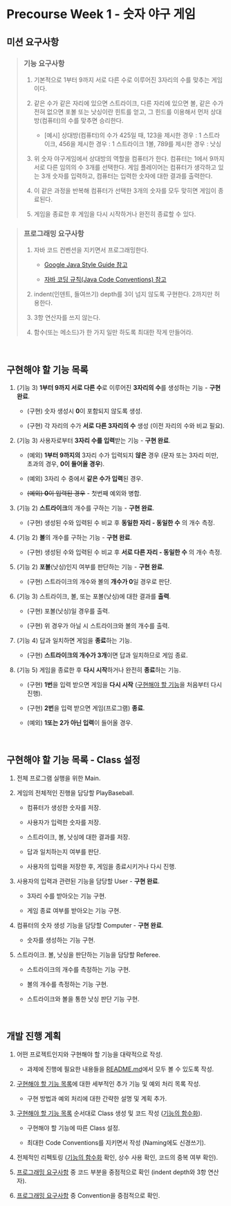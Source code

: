 # Precourse Week 1 - 숫자 야구 게임


## 미션 요구사항

>### 기능 요구사항
>
> 1. 기본적으로 1부터 9까지 서로 다른 수로 이루어진 3자리의 수를 맞추는 게임이다.
> 
> 2. 같은 수가 같은 자리에 있으면 스트라이크, 다른 자리에 있으면 볼, 같은 수가 전혀 없으면 포볼 또는 낫싱이란 힌트를 얻고, 그 힌드를 이용해서 먼저 상대방(컴퓨터)의 수를 맞추면 승리한다.
>       * [예시] 상대방(컴퓨터)의 수가 425일 때, 123을 제시한 경우 : 1 스트라이크, 456을 제시한 경우 : 1 스트라이크 1볼, 789를 제시한 경우 : 낫싱
> 
> 3. 위 숫자 야구게임에서 상대방의 역할을 컴퓨터가 한다. 컴퓨터는 1에서 9까지 서로 다른 임의의 수 3개를 선택한다. 게임 플레이어는 컴퓨터가 생각하고 있는 3개 숫자를 입력하고, 컴퓨터는 입력한 숫자에 대한 결과를 출력한다.
> 
> 4. 이 같은 과정을 반복해 컴퓨터가 선택한 3개의 숫자를 모두 맞히면 게임이 종료된다.
> 
> 5. 게임을 종료한 후 게임을 다시 시작하거나 완전히 종료할 수 있다.

>### 프로그래밍 요구사항
>
> 1. 자바 코드 컨벤션을 지키면서 프로그래밍한다.
>       * [Google Java Style Guide 참고](https://google.github.io/styleguide/javaguide.html)
> 
>       * [자바 코딩 규칙(Java Code Conventions) 참고](https://myeonguni.tistory.com/1596)
> 
> 2. indent(인덴트, 들여쓰기) depth를 3이 넘지 않도록 구현한다. 2까지만 허용한다.
> 
> 3. 3항 연산자를 쓰지 않는다.
> 
> 4. 함수(또는 메소드)가 한 가지 일만 하도록 최대한 작게 만들어라.
> 

<br>

## 구현해야 할 기능 목록 

1. (기능 3) **1부터 9까지 서로 다른 수**로 이루어진 **3자리의 수**를 생성하는 기능 - **구현 완료**.

   * (구현) 숫자 생성시 **0**이 포함되지 않도록 생성.

   * (구현) 각 자리의 수가 **서로 다른 3자리의 수** 생성 (이전 자리의 수와 비교 필요).

2. (기능 3) 사용자로부터 **3자리 수를 입력**받는 기능 - **구현 완료**.

   * (예외) **1부터 9까지의** 3자리 수가 입력되지 **않은** 경우 (문자 또는 3자리 미만, 초과의 경우, **0이 들어올 경우**).

   * (예외) 3자리 수 중에서 **같은 수가 입력**된 경우.

   * ~~(예외) **0**이 입력된 경우~~ - 첫번째 예외와 병합.
   
3. (기능 2) **스트라이크**의 개수를 구하는 기능 - **구현 완료**.

   * (구현) 생성된 수와 입력된 수 비교 후 **동일한 자리 - 동일한 수** 의 개수 측정.
   
4. (기능 2) **볼**의 개수를 구하는 기능 - **구현 완료**.

   * (구현) 생성된 수와 입력된 수 비교 후 **서로 다른 자리 - 동일한 수** 의 개수 측정.
   
5. (기능 2) **포볼**(낫싱)인지 여부를 판단하는 기능 - **구현 완료**.

   * (구현) 스트라이크의 개수와 볼의 **개수가 0**일 경우로 판단.
   
6. (기능 3) 스트라이크, 볼, 또는 포볼(낫싱)에 대한 결과를 **출력**.

   * (구현) 포볼(낫싱)일 경우를 출력.

   * (구현) 위 경우가 아닐 시 스트라이크와 볼의 개수를 출력.
   
7. (기능 4) 답과 일치하면 게임을 **종료**하는 기능.

   * (구현) **스트라이크의 개수가 3개**이면 답과 일치하므로 게임 종료.
   
8. (기능 5) 게임을 종료한 후 **다시 시작**하거나 완전히 **종료**하는 기능.

   * (구현) **1번**을 입력 받으면 게임을 **다시 시작** ([구현해야 할 기능](#구현해야-할-기능-목록)을 처음부터 다시 진행).

   * (구현) **2번**을 입력 받으면 게임(프로그램) **종료**.

   * (예외) **1또는 2가 아닌 입력**이 들어올 경우.

<br>

## 구현해야 할 기능 목록 - Class 설정

1. 전체 프로그램 실행을 위한 Main.

2. 게임의 전체적인 진행을 담당할 PlayBaseball.

   * 컴퓨터가 생성한 숫자를 저장.

   * 사용자가 입력한 숫자를 저장.

   * 스트라이크, 볼, 낫싱에 대한 결과를 저장.

   * 답과 일치하는지 여부를 판단.

   * 사용자의 입력을 저장한 후, 게임을 종료시키거나 다시 진행.

3. 사용자의 입력과 관련된 기능을 담당할 User - **구현 완료**.

   * 3자리 수를 받아오는 기능 구현.

   * 게임 종료 여부를 받아오는 기능 구현.

4. 컴퓨터의 숫자 생성 기능을 담당할 Computer - **구현 완료**.

   * 숫자를 생성하는 기능 구현.

5. 스트라이크. 볼, 낫싱을 판단하는 기능을 담당할 Referee.

   * 스트라이크의 개수를 측정하는 기능 구현.

   * 볼의 개수를 측정하는 기능 구현.

   * 스트라이크와 볼을 통한 낫싱 판단 기능 구현.


<br>

## 개발 진행 계획

1. 어떤 프로젝트인지와 구현해야 할 기능을 대략적으로 작성.

   * 과제에 진행에 필요한 내용들을 [README.md](./README.md)에서 모두 볼 수 있도록 작성.

2. [구현해야 할 기능 목록](#구현해야-할-기능-목록)에 대한 세부적인 추가 기능 및 예외 처리 목록 작성.

   * 구현 방법과 예외 처리에 대한 간략한 설명 및 계획 추가.

3. [구현해야 할 기능 목록](#구현해야-할-기능-목록) 순서대로 Class 생성 및 코드 작성 ([기능의 함수화](#프로그래밍-요구사항)).

   * 구현해야 할 기능에 따른 Class 설정.

   * 최대한 Code Conventions를 지키면서 작성 (Naming에도 신경쓰기).

4. 전체적인 리펙토링 ([기능의 함수화](#프로그래밍-요구사항) 확인, 상수 사용 확인, 코드의 중복 여부 확인).

5. [프로그래밍 요구사항](#프로그래밍-요구사항) 중 코드 부분을 중점적으로 확인 (indent depth와 3항 연산자).

6. [프로그래밍 요구사항](#프로그래밍-요구사항) 중 Convention을 중점적으로 확인.